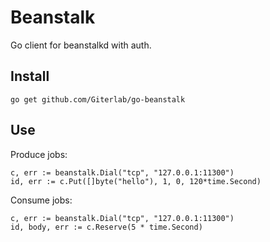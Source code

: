# Beanstalk

Go client for beanstalkd with auth.

## Install

    go get github.com/Giterlab/go-beanstalk

## Use

Produce jobs:

    c, err := beanstalk.Dial("tcp", "127.0.0.1:11300")
    id, err := c.Put([]byte("hello"), 1, 0, 120*time.Second)

Consume jobs:

    c, err := beanstalk.Dial("tcp", "127.0.0.1:11300")
    id, body, err := c.Reserve(5 * time.Second)
